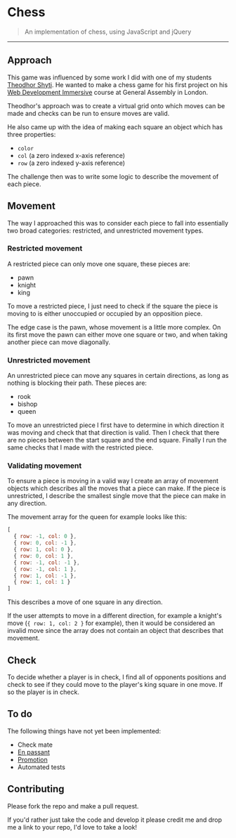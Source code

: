# Chess

> An implementation of chess, using JavaScript and jQuery

---

## Approach

This game was influenced by some work I did with one of my students [Theodhor Shyti](https://github.com/Theodhor). He wanted to make a chess game for his first project on his [Web Development Immersive](https://generalassemb.ly/education/web-development-immersive) course at General Assembly in London.

Theodhor's approach was to create a virtual grid onto which moves can be made and checks can be run to ensure moves are valid.

He also came up with the idea of making each square an object which has three properties:

- `color`
- `col` (a zero indexed x-axis reference)
- `row` (a zero indexed y-axis reference)

The challenge then was to write some logic to describe the movement of each piece.

## Movement

The way I approached this was to consider each piece to fall into essentially two broad categories: restricted, and unrestricted movement types.

### Restricted movement

A restricted piece can only move one square, these pieces are:

- pawn
- knight
- king

To move a restricted piece, I just need to check if the square the piece is moving to is either unoccupied or occupied by an opposition piece.

The edge case is the pawn, whose movement is a little more complex. On its first move the pawn can either move one square or two, and when taking another piece can move diagonally.

### Unrestricted movement

An unrestricted piece can move any squares in certain directions, as long as nothing is blocking their path. These pieces are:

- rook
- bishop
- queen

To move an unrestricted piece I first have to determine in which direction it was moving and check that that direction is valid. Then I check that there are no pieces between the start square and the end square. Finally I run the same checks that I made with the restricted piece.

### Validating movement

To ensure a piece is moving in a valid way I create an array of movement objects which describes all the moves that a piece can make. If the piece is unrestricted, I describe the smallest single move that the piece can make in any direction.

The movement array for the queen for example looks like this:

```js
[
  { row: -1, col: 0 },
  { row: 0, col: -1 },
  { row: 1, col: 0 },
  { row: 0, col: 1 },
  { row: -1, col: -1 },
  { row: -1, col: 1 },
  { row: 1, col: -1 },
  { row: 1, col: 1 }
]
```

This describes a move of one square in any direction.

If the user attempts to move in a different direction, for example a knight's move (`{ row: 1, col: 2 }` for example), then it would be considered an invalid move since the array does not contain an object that describes that movement.

## Check

To decide whether a player is in check, I find all of opponents positions and check to see if they could move to the player's king square in one move. If so the player is in check.

## To do

The following things have not yet been implemented:

- Check mate
- [En passant][1]
- [Promotion][2]
- Automated tests

## Contributing

Please fork the repo and make a pull request.

If you'd rather just take the code and develop it please credit me and drop me a link to your repo, I'd love to take a look!

[1]: https://simple.wikipedia.org/wiki/Pawn_(chess)#En_passant
[2]: https://simple.wikipedia.org/wiki/Pawn_(chess)#Promotion
